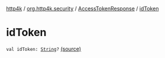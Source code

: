 [http4k](../../index.md) / [org.http4k.security](../index.md) / [AccessTokenResponse](index.md) / [idToken](./id-token.md)

# idToken

`val idToken: `[`String`](https://kotlinlang.org/api/latest/jvm/stdlib/kotlin/-string/index.html)`?` [(source)](https://github.com/http4k/http4k/blob/master/http4k-security-oauth/src/main/kotlin/org/http4k/security/AccessToken.kt#L18)